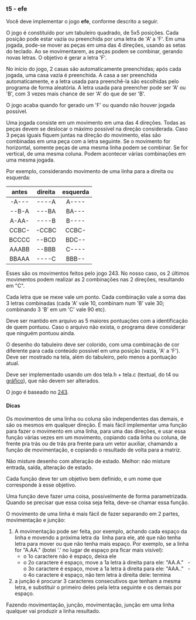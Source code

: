 ### t5 - efe

Você deve implementar o jogo **efe**, conforme descrito a seguir.

O jogo é constituído por um tabuleiro quadrado, de 5x5 posições.
Cada posição pode estar vazia ou preenchida por uma letra de 'A' a 'F'.
Em uma jogada, pode-se mover as peças em uma das 4 direções, usando as setas do teclado.
Ao se movimentarem, as peças podem se combinar, gerando novas letras.
O objetivo é gerar a letra 'F'.

No início do jogo, 2 casas são automaticamente preenchidas; após cada jogada, uma casa vazia é preenchida.
A casa a ser preenchida automaticamente, e a letra usada para preenchê-la são escolhidas pelo programa de forma aleatória. 
A letra usada para preencher pode ser 'A' ou 'B', com 3 vezes mais chance de ser 'A' do que de ser 'B'.

O jogo acaba quando for gerado um 'F' ou quando não houver jogada possível.

Uma jogada consiste em um movimento em uma das 4 direções. Todas as peças devem se deslocar o máximo possível na direção considerada.
Caso 3 peças iguais fiquem juntas na direção do movimento, elas são combinadas em uma peça com a letra seguinte.
Se o movimento for horizontal, somente peças de uma mesma linha podem se combinar. Se for vertical, de uma mesma coluna.
Podem acontecer várias combinações em uma mesma jogada.

Por exemplo, considerando movimento de uma linha para a direita ou esquerda:

| antes | direita | esquerda |
| :---: | :----: | :----: |
| -A--- | ----A | A---- |
| --B-A | ---BA | BA--- |
| A-AA- | ----B | B---- |
| CCBC- | -CCBC | CCBC- |
| BCCCC | --BCD | BDC-- |
| AAABB | --BBB | C---- |
| BBAAA | ----C | BBB-- |

Esses são os movimentos feitos pelo jogo 243. No nosso caso, os 2 últimos movimentos podem realizar as 2 combinações nas 2 direções, resultando em "C".

Cada letra que se mexe vale um ponto.
Cada combinação vale a soma das 3 letras combinadas (cada 'A' vale 10, combinam num 'B' vale 30; combinando 3 'B' em um 'C' vale 90 etc).

Deve ser mantido em arquivo as 5 maiores pontuações com a identificação de quem pontuou.
Caso o arquivo não exista, o programa deve considerar que ninguém pontuou ainda.

O desenho do tabuleiro deve ser colorido, com uma combinação de cor diferente para cada conteúdo possível em uma posição (vazia, 'A' a 'F').
Deve ser mostrado na tela, além do tabuleiro, pelo menos a pontuação atual.

Deve ser implementado usando um dos tela.h + tela.c (textual, do t4 ou [gráfico](tela)), que não devem ser alterados.

O jogo é baseado no [243](https://hgentry.github.io/81/).

#### Dicas

Os movimentos de uma linha ou coluna são independentes das demais, e são os mesmos em qualquer direção. 
É mais fácil implementar uma função para fazer o movimento em uma linha, para uma das direções, e usar essa função várias vezes em um movimento, copiando cada linha ou coluna, de frente pra trás ou de trás pra frente para um vetor auxiliar, chamando a função de movimentação, e copiando o resultado de volta para a matriz.

Não misture desenho com alteração de estado.
Melhor: não misture entrada, saída, alteração de estado.

Cada função deve ter um objetivo bem definido, e um nome que corresponde à esse objetivo.

Uma função deve fazer uma coisa, possivelmente de forma parametrizada. Quando se precisar que essa coisa seja feita, deve-se chamar essa função.

O movimento de uma linha é mais fácil de fazer separando em 2 partes, movimentação e junção:
1. A movimentação pode ser feita, por exemplo, achando cada espaço da linha e movendo a próxima letra da 
   linha para ele, até que não tenha letra para mover ou que não tenha mais espaço.
   Por exemplo, se a linha for "A.AA." (botei '.' no lugar de espaço pra ficar mais visível):
   - o 1o caractere não é espaço, deixa ele
   - o 2o caractere é espaço, move a 1a letra à direita para ele: "AA.A."
   - o 3o caractere é espaço, move a 1a letra à direita para ele: "AAA.."
   - o 4o caractere é espaço, não tem letra à direita dele: termina
3. a junção é procurar 3 caracteres consecutivos que tenham a mesma letra, e substituir o primeiro deles pela letra seguinte e os demais por espaço.

Fazendo movimentação, junção, movimentação, junção em uma linha qualquer vai produzir a linha resultado. 
